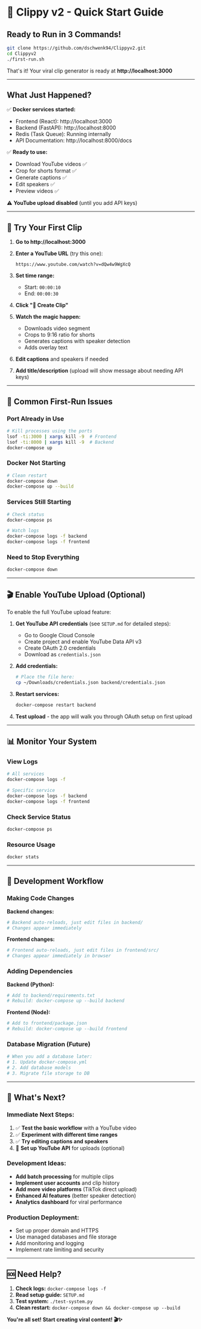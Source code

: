 # 🚀 Clippy v2 - Quick Start Guide

## **Ready to Run in 3 Commands!**

```bash
git clone https://github.com/dschwenk94/Clippyv2.git
cd Clippyv2
./first-run.sh
```

That's it! Your viral clip generator is ready at **http://localhost:3000**

---

## **What Just Happened?**

✅ **Docker services started:**
- Frontend (React): http://localhost:3000
- Backend (FastAPI): http://localhost:8000  
- Redis (Task Queue): Running internally
- API Documentation: http://localhost:8000/docs

✅ **Ready to use:**
- Download YouTube videos ✅
- Crop for shorts format ✅  
- Generate captions ✅
- Edit speakers ✅
- Preview videos ✅

⚠️ **YouTube upload disabled** (until you add API keys)

---

## **🎯 Try Your First Clip**

1. **Go to http://localhost:3000**

2. **Enter a YouTube URL** (try this one):
   ```
   https://www.youtube.com/watch?v=dQw4w9WgXcQ
   ```

3. **Set time range:**
   - Start: `00:00:10`
   - End: `00:00:30`

4. **Click "🚀 Create Clip"**

5. **Watch the magic happen:**
   - Downloads video segment
   - Crops to 9:16 ratio for shorts
   - Generates captions with speaker detection
   - Adds overlay text

6. **Edit captions** and speakers if needed

7. **Add title/description** (upload will show message about needing API keys)

---

## **🔧 Common First-Run Issues**

### **Port Already in Use**
```bash
# Kill processes using the ports
lsof -ti:3000 | xargs kill -9  # Frontend
lsof -ti:8000 | xargs kill -9  # Backend
docker-compose up
```

### **Docker Not Starting**
```bash
# Clean restart
docker-compose down
docker-compose up --build
```

### **Services Still Starting**
```bash
# Check status
docker-compose ps

# Watch logs
docker-compose logs -f backend
docker-compose logs -f frontend
```

### **Need to Stop Everything**
```bash
docker-compose down
```

---

## **🎬 Enable YouTube Upload (Optional)**

To enable the full YouTube upload feature:

1. **Get YouTube API credentials** (see `SETUP.md` for detailed steps):
   - Go to Google Cloud Console
   - Create project and enable YouTube Data API v3
   - Create OAuth 2.0 credentials
   - Download as `credentials.json`

2. **Add credentials:**
   ```bash
   # Place the file here:
   cp ~/Downloads/credentials.json backend/credentials.json
   ```

3. **Restart services:**
   ```bash
   docker-compose restart backend
   ```

4. **Test upload** - the app will walk you through OAuth setup on first upload

---

## **📊 Monitor Your System**

### **View Logs**
```bash
# All services
docker-compose logs -f

# Specific service
docker-compose logs -f backend
docker-compose logs -f frontend
```

### **Check Service Status**
```bash
docker-compose ps
```

### **Resource Usage**
```bash
docker stats
```

---

## **🔄 Development Workflow**

### **Making Code Changes**

**Backend changes:**
```bash
# Backend auto-reloads, just edit files in backend/
# Changes appear immediately
```

**Frontend changes:**
```bash
# Frontend auto-reloads, just edit files in frontend/src/
# Changes appear immediately in browser
```

### **Adding Dependencies**

**Backend (Python):**
```bash
# Add to backend/requirements.txt
# Rebuild: docker-compose up --build backend
```

**Frontend (Node):**
```bash
# Add to frontend/package.json  
# Rebuild: docker-compose up --build frontend
```

### **Database Migration (Future)**
```bash
# When you add a database later:
# 1. Update docker-compose.yml
# 2. Add database models
# 3. Migrate file storage to DB
```

---

## **🎯 What's Next?**

### **Immediate Next Steps:**
1. ✅ **Test the basic workflow** with a YouTube video
2. ✅ **Experiment with different time ranges** 
3. ✅ **Try editing captions and speakers**
4. 🔧 **Set up YouTube API** for uploads (optional)

### **Development Ideas:**
- **Add batch processing** for multiple clips
- **Implement user accounts** and clip history  
- **Add more video platforms** (TikTok direct upload)
- **Enhanced AI features** (better speaker detection)
- **Analytics dashboard** for viral performance

### **Production Deployment:**
- Set up proper domain and HTTPS
- Use managed databases and file storage
- Add monitoring and logging
- Implement rate limiting and security

---

## **🆘 Need Help?**

1. **Check logs:** `docker-compose logs -f`
2. **Read setup guide:** `SETUP.md`
3. **Test system:** `./test-system.py`
4. **Clean restart:** `docker-compose down && docker-compose up --build`

**You're all set! Start creating viral content! 🎬✨**
